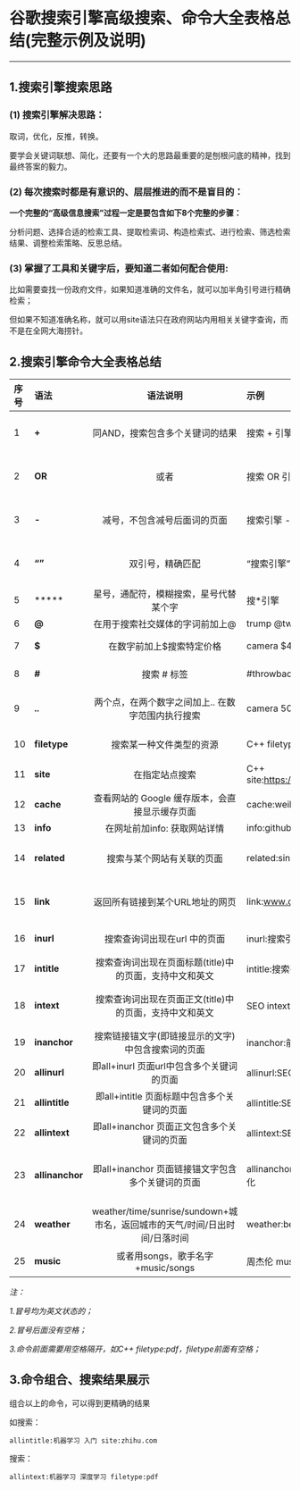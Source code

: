 # 谷歌搜索引擎高级搜索、命令大全表格总结(完整示例及说明)

------

## 1.搜索引擎搜索思路

### (1) 搜索引擎解决思路：

取词，优化，反推，转换。

要学会关键词联想、简化，还要有一个大的思路最重要的是刨根问底的精神，找到最终答案的毅力。

### (2) 每次搜索时都是有意识的、层层推进的而不是盲目的：

**一个完整的“高级信息搜索”过程一定是要包含如下8个完整的步骤：**

分析问题、选择合适的检索工具、提取检索词、构造检索式、进行检索、筛选检索结果、调整检索策略、反思总结。

### (3) 掌握了工具和关键字后，要知道二者如何配合使用:

比如需要查找一份政府文件，如果知道准确的文件名，就可以加半角引号进行精确检索；

但如果不知道准确名称，就可以用site语法只在政府网站内用相关关键字查询，而不是在全网大海捞针。

## 2.搜索引擎命令大全表格总结

| 序号 | 语法            |                           语法说明                           | 示例                           | 示例说明                                   |
| :--- | :-------------- | :----------------------------------------------------------: | :----------------------------- | :----------------------------------------- |
| 1    | **+**           |               同AND，搜索包含多个关键词的结果                | 搜索 + 引擎                    | 搜索包含【搜索】和【引擎】两个词的页面     |
| 2    | **OR**          |                             或者                             | 搜索 OR 引擎                   | 搜索包含【搜索】或【引擎】两个词的页面     |
| 3    | **-**           |                 减号，不包含减号后面词的页面                 | 搜索引擎 -百度                 | 搜索不包括【百度】的【搜索引擎】的页面     |
| 4    | **“”**          |                       双引号，精确匹配                       | “搜索引擎”                     | 精确匹配【搜索引擎】这个关键词的页面       |
| 5    | *****           |            星号，通配符，模糊搜索，星号代替某个字            | 搜*引擎                        | 星号可以为任何字                           |
| 6    | **@**           |               在用于搜索社交媒体的字词前加上@                | trump @twitter                 | 搜索trump的twitter                         |
| 7    | **$**           |                  在数字前加上$搜索特定价格                   | camera $400                    | 搜索400$的camera                           |
| 8    | **#**           |                         搜索 # 标签                          | #throwbackthursday             | 搜索标签throwbackthursday                  |
| 9    | **..**          |      两个点，在两个数字之间加上.. 在数字范围内执行搜索       | camera 500..500..1000          | 搜索500−1000−1000的camera                  |
| 10   | **filetype**    |                   搜索某一种文件类型的资源                   | C++ filetype:pdf               | 搜索类型为pdf的C++网页资源                 |
| 11   | **site**        |                        在指定站点搜索                        | C++ site:https://www.zhihu.com | 在知乎中搜索和C++相关的网页                |
| 12   | **cache**       |        查看网站的 Google 缓存版本，会直接显示缓存页面        | cache:weibo.com                | 查看微博的谷歌快照                         |
| 13   | **info**        |                在网址前加info:  获取网站详情                 | info:github.com                | 搜索github网站详情                         |
| 14   | **related**     |                  搜索与某个网站有关联的页面                  | related:sina.com               | 和新浪网网站结构内容相似的一些其它网站     |
| 15   | **link**        |               返回所有链接到某个URL地址的网页                | link:www.csdn.net              | 搜索所有含指向【www.csdn.net】链接的网页   |
| 16   | **inurl**       |                 搜索查询词出现在url 中的页面                 | inurl:搜索引擎                 | 搜索链接url中有【搜索引擎】的网页          |
| 17   | **intitle**     |   搜索查询词出现在页面标题(title)中的页面，支持中文和英文    | intitle:搜索引擎               | 搜索页面标题中有【搜索引擎】的网页         |
| 18   | **intext**      |   搜索查询词出现在页面正文(title)中的页面，支持中文和英文    | SEO intext:搜索引擎            | 在正文包含【搜索引擎】的网页中搜索【SEO】  |
| 19   | **inanchor**    |      搜索链接锚文字(即链接显示的文字)中包含搜索词的页面      | inanchor:前端                  | 搜索链接锚文字中包含【前端】的页面         |
| 20   | **allinurl**    |          即all+inurl 页面url中包含多个关键词的页面           | allinurl:SEO 搜索引擎优化      | 相当于 ：inurl:SEO inurl:搜索引擎优化      |
| 21   | **allintitle**  |         即all+intitle 页面标题中包含多个关键词的页面         | allintitle:SEO 搜索引擎优化    | 相当于：intitle:SEO intitle:搜索引擎优化   |
| 22   | **allintext**   |         即all+inanchor 页面正文包含多个关键词的页面          | allintext:SEO 搜索引擎优化     | 相当于：intext:SEO intext:搜索引擎优化     |
| 23   | **allinanchor** |      即all+inanchor 页面链接锚文字包含多个关键词的页面       | allinanchor:SEO 搜索引擎优化   | 相当于：inanchor:SEO inanchor:搜索引擎优化 |
| 24   | **weather**     | weather/time/sunrise/sundown+城市名，返回城市的天气/时间/日出时间/日落时间 | weather:beijing                | 显示北京的天气                             |
| 25   | **music**       |              或者用songs，歌手名字+music/songs               | 周杰伦 music                   | 返回周杰伦的各首歌曲                       |

*注：*

*1.冒号均为英文状态的；*

*2.冒号后面没有空格；*

*3.命令前面需要用空格隔开，如C++ filetype:pdf，filetype前面有空格；*

## 3.命令组合、搜索结果展示

组合以上的命令，可以得到更精确的结果

如搜索：

```
allintitle:机器学习 入门 site:zhihu.com
```

搜索：

```
allintext:机器学习 深度学习 filetype:pdf
```
